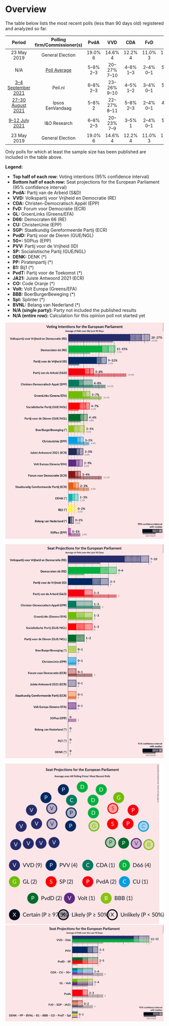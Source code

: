 # Overview

The table below lists the most recent polls (less than 90 days old) registered and analyzed so far.

| Period     | Polling firm/Commissioner(s) | PvdA | VVD | CDA | FvD | GL | D66 | CU | SGP | PvdD | 50+ | PVV | SP | DENK | PP | B1 | PvdT | JA21 | CO | Volt | BBB | Spl | BVNL |
|:----------:|:----------------------------:|:--:|:--:|:--:|:--:|:--:|:--:|:--:|:--:|:--:|:--:|:--:|:--:|:--:|:--:|:--:|:--:|:--:|:--:|:--:|:--:|:--:|:--:|
| 23 May 2019 | General Election | 19.0% <br> 6 | 14.6% <br> 4 | 12.2% <br> 4 | 11.0% <br> 3 | 10.9% <br> 3 | 7.1% <br> 2 | 6.8% <br> 1 | 6.8% <br> 1 | 4.0% <br> 1 | 3.9% <br> 1 | 3.5% <br> 0 | 3.4% <br> 0 | 1.1% <br> 0 | 0.2% <br> 0 | 0.0% <br> 0 | 0.0% <br> 0 | 0.0% <br> 0 | 0.0% <br> 0 | 0.0% <br> 0 | 0.0% <br> 0 | 0.0% <br> 0 | 0.0% <br> 0 |
| N/A | [Poll Average](average.html) | 5–8% <br> 2–3 | 20–27% <br> 7–10 | 4–8% <br> 1–3 | 2–4% <br> 0–1 | 5–7% <br> 1–3 | 11–15% <br> 4–6 | 3–5% <br> 0–1 | 2–3% <br> 0–1 | 4–6% <br> 1–2 | 0–1% <br> 0 | 9–12% <br> 3–5 | 4–7% <br> 1–3 | 1–3% <br> 0 | N/A <br> N/A | 0–2% <br> 0 | N/A <br> N/A | 3–5% <br> 0–1 | N/A <br> N/A | 2–5% <br> 0–1 | 2–5% <br> 0–1 | N/A <br> N/A | 0–2% <br> 0 |
| [3–4 September 2021](2021-09-04-Peilnl.html) | Peil.nl | 6–8% <br> 2–3 | 23–26% <br> 9–10 | 4–5% <br> 1–2 | 3–4% <br> 0–1 | 5–6% <br> 1–2 | 11–13% <br> 4 | 3–5% <br> 0–1 | 2–3% <br> 0 | 5–6% <br> 1–2 | 0% <br> 0 | 10–12% <br> 3–4 | 5–7% <br> 2–3 | 2–3% <br> 0 | N/A <br> N/A | 0–1% <br> 0 | N/A <br> N/A | 3–4% <br> 0 | N/A <br> N/A | 3–4% <br> 0–1 | 4–5% <br> 1 | N/A <br> N/A | 0–1% <br> 0 |
| [27–30 August 2021](2021-08-30-Ipsos.html) | Ipsos <br> EenVandaag | 5–8% <br> 2 | 22–27% <br> 8–11 | 5–8% <br> 2–3 | 2–4% <br> 0–1 | 4–7% <br> 1–2 | 12–16% <br> 4–5 | 3–5% <br> 0–1 | 2–4% <br> 0–1 | 4–6% <br> 1–2 | 0–1% <br> 0 | 9–13% <br> 3–5 | 3–6% <br> 1–2 | 2–4% <br> 0 | N/A <br> N/A | 0–1% <br> 0 | N/A <br> N/A | 2–5% <br> 0–1 | N/A <br> N/A | 2–4% <br> 0–1 | 2–4% <br> 0 | N/A <br> N/A | N/A <br> N/A |
| [9–12 July 2021](2021-07-12-IOResearch.html) | I&O Research | 6–8% <br> 2–3 | 20–23% <br> 7–9 | 3–5% <br> 1 | 2–4% <br> 0–1 | 5–7% <br> 1–3 | 12–15% <br> 5–6 | 3–4% <br> 0–1 | 2–3% <br> 0 | 4–6% <br> 1–2 | 0–1% <br> 0 | 9–12% <br> 3–4 | 5–7% <br> 1–2 | 1–2% <br> 0 | N/A <br> N/A | 1–3% <br> 0 | N/A <br> N/A | 3–5% <br> 0–1 | N/A <br> N/A | 3–5% <br> 0–1 | 3–4% <br> 0–1 | N/A <br> N/A | 1–2% <br> 0 |
| 23 May 2019 | General Election | 19.0% <br> 6 | 14.6% <br> 4 | 12.2% <br> 4 | 11.0% <br> 3 | 10.9% <br> 3 | 7.1% <br> 2 | 6.8% <br> 1 | 6.8% <br> 1 | 4.0% <br> 1 | 3.9% <br> 1 | 3.5% <br> 0 | 3.4% <br> 0 | 1.1% <br> 0 | 0.2% <br> 0 | 0.0% <br> 0 | 0.0% <br> 0 | 0.0% <br> 0 | 0.0% <br> 0 | 0.0% <br> 0 | 0.0% <br> 0 | 0.0% <br> 0 | 0.0% <br> 0 |

Only polls for which at least the sample size has been published are included in the table above.

**Legend:**
+ **Top half of each row:** Voting intentions (95% confidence interval)
+ **Bottom half of each row:** Seat projections for the European Parliament (95% confidence interval)
+ **PvdA:** Partij van de Arbeid (S&D)
+ **VVD:** Volkspartij voor Vrijheid en Democratie (RE)
+ **CDA:** Christen-Democratisch Appèl (EPP)
+ **FvD:** Forum voor Democratie (ECR)
+ **GL:** GroenLinks (Greens/EFA)
+ **D66:** Democraten 66 (RE)
+ **CU:** ChristenUnie (EPP)
+ **SGP:** Staatkundig Gereformeerde Partij (ECR)
+ **PvdD:** Partij voor de Dieren (GUE/NGL)
+ **50+:** 50Plus (EPP)
+ **PVV:** Partij voor de Vrijheid (ID)
+ **SP:** Socialistische Partij (GUE/NGL)
+ **DENK:** DENK (*)
+ **PP:** Piratenpartij (*)
+ **B1:** Bij1 (*)
+ **PvdT:** Partij voor de Toekomst (*)
+ **JA21:** Juiste Antwoord 2021 (ECR)
+ **CO:** Code Oranje (*)
+ **Volt:** Volt Europa (Greens/EFA)
+ **BBB:** BoerBurgerBeweging (*)
+ **Spl:** Splinter (*)
+ **BVNL:** Belang van Nederland (*)
+ **N/A (single party):** Party not included the published results
+ **N/A (entire row):** Calculation for this opinion poll not started yet


![Graph with voting intentions not yet produced](average.png "Voting Intentions")

![Graph with seats not yet produced](average-seats.png "Seats")

![Graph with seating plan not yet produced](average-seating-plan.png "Seating Plan")
![Graph with coalitions seats not yet produced](average-coalitions-seats.png "Coalitions Seats")
